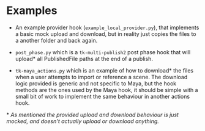 # Examples
 
- An example provider hook (`example_local_provider.py`), that implements a basic mock upload and download, but in reality just copies the files to a another folder and back again.

- `post_phase.py` which is a `tk-multi-publish2` post phase hook that will upload* all PublishedFile paths at the end of a publish.

- `tk-maya_actions.py` which is an example of how to download* the files when a user attempts to import or reference a scene. The download logic provided is generic and not specific to Maya, but the hook methods are the ones used by the Maya hook, it should be simple with a small bit of work to implement the same behaviour in another actions hook.

\* *As mentioned the provided upload and download behaviour is just mocked, and doesn't actually upload or download anything.*